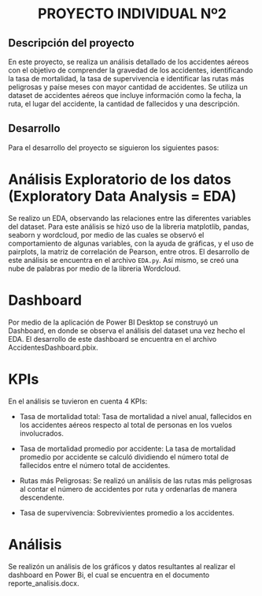 # <h1 align=center> **PROYECTO INDIVIDUAL Nº2** </h1>

## **Descripción del proyecto**

En este proyecto, se realiza un análisis detallado de los accidentes aéreos con el objetivo de comprender la gravedad de los accidentes, identificando la tasa de mortalidad, la tasa de supervivencia e identificar las rutas más peligrosas y paíse meses con mayor cantidad de accidentes. Se utiliza un dataset de accidentes aéreos que incluye información como la fecha, la ruta, el lugar del accidente, la cantidad de fallecidos y una descripción.


## Desarrollo

Para el desarrollo del proyecto se siguieron los siguientes pasos:

# Análisis Exploratorio de los datos (Exploratory Data Analysis = EDA)

Se realizo un EDA, observando las relaciones entre las diferentes variables del dataset. Para este análisis se hizó uso de la libreria matplotlib,  pandas, seaborn y wordcloud, por medio de las cuales se observó el comportamiento de algunas variables, con la ayuda de gráficas, y el uso de pairplots, la matriz de correlación de Pearson, entre otros. El desarrollo de este análisis se encuentra en el archivo `EDA.py`. Así mismo, se creó una nube de palabras por medio de la libreria Wordcloud.

# Dashboard

Por medio de la aplicación de Power BI Desktop se construyó un Dashboard, en donde se observa el análisis del dataset una vez hecho el EDA. El desarrollo de este dashboard se encuentra en el archivo AccidentesDashboard.pbix.

# KPIs

En el análisis se tuvieron en cuenta 4 KPIs:

- Tasa de mortalidad total: Tasa de mortalidad a nivel anual, fallecidos en los accidentes aéreos respecto al total de personas en los vuelos involucrados. 

- Tasa de mortalidad promedio por accidente: La tasa de mortalidad promedio por accidente se calculó dividiendo el número total de fallecidos entre el número total de accidentes. 

* Rutas más Peligrosas: Se realizó un análisis de las rutas más peligrosas al contar el número de accidentes por ruta y ordenarlas de manera descendente. 

* Tasa de supervivencia: Sobrevivientes promedio a los accidentes.


# Análisis

Se realizón un análisis de los gráficos y datos resultantes al realizar el dashboard en Power Bi, el cual se encuentra en el documento reporte_analisis.docx.

